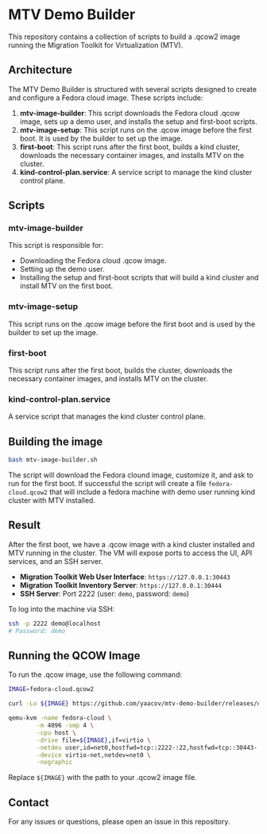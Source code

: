 # MTV Demo Builder

This repository contains a collection of scripts to build a .qcow2 image running the Migration Toolkit for Virtualization (MTV).

## Architecture

The MTV Demo Builder is structured with several scripts designed to create and configure a Fedora cloud image. These scripts include:

1. **mtv-image-builder**: This script downloads the Fedora cloud .qcow image, sets up a demo user, and installs the setup and first-boot scripts.
2. **mtv-image-setup**: This script runs on the .qcow image before the first boot. It is used by the builder to set up the image.
3. **first-boot**: This script runs after the first boot, builds a kind cluster, downloads the necessary container images, and installs MTV on the cluster.
4. **kind-control-plan.service**: A service script to manage the kind cluster control plane.

## Scripts

### mtv-image-builder
This script is responsible for:
- Downloading the Fedora cloud .qcow image.
- Setting up the demo user.
- Installing the setup and first-boot scripts that will build a kind cluster and install MTV on the first boot.

### mtv-image-setup
This script runs on the .qcow image before the first boot and is used by the builder to set up the image.

### first-boot
This script runs after the first boot, builds the cluster, downloads the necessary container images, and installs MTV on the cluster.

### kind-control-plan.service
A service script that manages the kind cluster control plane.

## Building the image

```sh
bash mtv-image-builder.sh
```

The script will download the Fedora clound image, customize it, and ask to run for the first boot.
If successful the script will create a file `fedora-cloud.qcow2` that will include a fedora machine with demo user running kind cluster with MTV installed.

## Result

After the first boot, we have a .qcow image with a kind cluster installed and MTV running in the cluster. The VM will expose ports to access the UI, API services, and an SSH server.

- **Migration Toolkit Web User Interface**: `https://127.0.0.1:30443`
- **Migration Toolkit Inventory Server**: `https://127.0.0.1:30444`
- **SSH Server**: Port 2222 (user: `demo`, password: `demo`)

To log into the machine via SSH:
```sh
ssh -p 2222 demo@localhost
# Password: demo
```

## Running the QCOW Image

To run the .qcow image, use the following command:
```sh
IMAGE=fedora-cloud.qcow2

curl -Lo ${IMAGE} https://github.com/yaacov/mtv-demo-builder/releases/download/v0.0.0/fedora-cloud-clean.qcow2

qemu-kvm -name fedora-cloud \
        -m 4096 -smp 4 \
        -cpu host \
        -drive file=${IMAGE},if=virtio \
        -netdev user,id=net0,hostfwd=tcp::2222-:22,hostfwd=tcp::30443-:30443,hostfwd=tcp::30444-:30444,hostfwd=tcp::6443-:6443 \
        -device virtio-net,netdev=net0 \
        -nographic
```

Replace `${IMAGE}` with the path to your .qcow2 image file.

## Contact

For any issues or questions, please open an issue in this repository.
